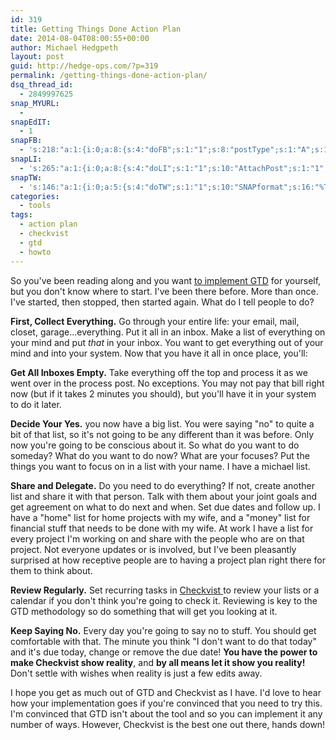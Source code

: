 ```yaml
---
id: 319
title: Getting Things Done Action Plan
date: 2014-08-04T08:00:55+00:00
author: Michael Hedgpeth
layout: post
guid: http://hedge-ops.com/?p=319
permalink: /getting-things-done-action-plan/
dsq_thread_id:
  - 2849997625
snap_MYURL:
  - 
snapEdIT:
  - 1
snapFB:
  - 's:218:"a:1:{i:0;a:8:{s:4:"doFB";s:1:"1";s:8:"postType";s:1:"A";s:10:"AttachPost";s:1:"2";s:10:"SNAPformat";s:16:"%TITLE% - %SURL%";s:9:"isAutoImg";s:1:"A";s:8:"imgToUse";s:0:"";s:9:"isAutoURL";s:1:"A";s:8:"urlToUse";s:0:"";}}";'
snapLI:
  - 's:265:"a:1:{i:0;a:8:{s:4:"doLI";s:1:"1";s:10:"AttachPost";s:1:"1";s:10:"SNAPformat";s:41:"New post has been published on %SITENAME%";s:11:"SNAPformatT";s:18:"New Post - %TITLE%";s:9:"isAutoImg";s:1:"A";s:8:"imgToUse";s:0:"";s:9:"isAutoURL";s:1:"A";s:8:"urlToUse";s:0:"";}}";'
snapTW:
  - 's:146:"a:1:{i:0;a:5:{s:4:"doTW";s:1:"1";s:10:"SNAPformat";s:16:"%TITLE% - %SURL%";s:8:"attchImg";s:1:"1";s:9:"isAutoImg";s:1:"A";s:8:"imgToUse";s:0:"";}}";'
categories:
  - tools
tags:
  - action plan
  - checkvist
  - gtd
  - howto
---
```

So you've been reading along and you want <a title="Mind Like Water" href="http://hedge-ops.com/mind-like-water/" target="_blank">to implement GTD</a> for yourself, but you don't know where to start. I've been there before. More than once. I've started, then stopped, then started again. What do I tell people to do?<!--more-->

**First, Collect Everything.** Go through your entire life: your email, mail, closet, garage&#8230;everything. Put it all in an inbox. Make a list of everything on your mind and put _that_ in your inbox. You want to get everything out of your mind and into your system. Now that you have it all in once place, you'll:

**Get All Inboxes Empty.** Take everything off the top and process it as we went over in the process post. No exceptions. You may not pay that bill right now (but if it takes 2 minutes you should), but you'll have it in your system to do it later.

**Decide Your Yes.** you now have a big list. You were saying "no" to quite a bit of that list, so it's not going to be any different than it was before. Only now you're going to be conscious about it. So what do you want to do someday? What do you want to do now? What are your focuses? Put the things you want to focus on in a list with your name. I have a michael list.

**Share and Delegate.** Do you need to do everything? If not, create another list and share it with that person. Talk with them about your joint goals and get agreement on what to do next and when. Set due dates and follow up. I have a "home" list for home projects with my wife, and a "money" list for financial stuff that needs to be done with my wife. At work I have a list for every project I'm working on and share with the people who are on that project. Not everyone updates or is involved, but I've been pleasantly surprised at how receptive people are to having a project plan right there for them to think about.

**Review Regularly.** Set recurring tasks in <a href="https://checkvist.com/" target="_blank">Checkvist </a>to review your lists or a calendar if you don't think you're going to check it. Reviewing is key to the GTD methodology so do something that will get you looking at it.

**Keep Saying No.** Every day you're going to say no to stuff. You should get comfortable with that. The minute you think "I don't want to do that today" and it's due today, change or remove the due date! **You have the power to make Checkvist show reality**, and **by all means let it show you reality!** Don't settle with wishes when reality is just a few edits away.

I hope you get as much out of GTD and Checkvist as I have. I'd love to hear how your implementation goes if you're convinced that you need to try this. I'm convinced that GTD isn't about the tool and so you can implement it any number of ways. However, Checkvist is the best one out there, hands down!